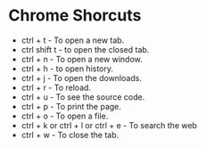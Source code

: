 # Chrome Shorcuts
* ctrl + t - To open a new tab.
* ctrl shift t - to open the closed tab.
* ctrl + n - To open a new window.
* ctrl + h - to open history.
* ctrl + j - To open the downloads.
* ctrl + r - To reload.
* ctrl + u - To see the source code.
* ctrl + p - To print the page.
* ctrl + o - To open a file.
* ctrl + k or ctrl + l or ctrl + e - To search the web
* ctrl + w - To close the tab.
